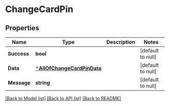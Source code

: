 # ChangeCardPin

## Properties
Name | Type | Description | Notes
------------ | ------------- | ------------- | -------------
**Success** | **bool** |  | [default to null]
**Data** | [***AllOfChangeCardPinData**](AllOfChangeCardPinData.md) |  | [default to null]
**Message** | **string** |  | [default to null]

[[Back to Model list]](../README.md#documentation-for-models) [[Back to API list]](../README.md#documentation-for-api-endpoints) [[Back to README]](../README.md)

